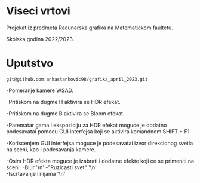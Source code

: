 # Viseci vrtovi
Projekat iz predmeta Racunarska grafika na Matematickom faultetu. 

Skolska godina 2022/2023.

# Uputstvo
`git@github.com:ankastankovic98/grafika_april_2023.git`

-Pomeranje kamere WSAD.

-Pritiskom na dugme H aktivira se HDR efekat.

-Pritiskom na dugme B aktivira se Bloom efekat.

-Parematar gama i ekspoziciju za HDR efekat moguce je dodatno podesavatai pomocu GUI interfejsa koji se aktivira komandnom SHIFT + F1.

-Koriscenjem GUI interfejsa moguce je podesavatai izvor direkcionog svetla na sceni, kao i podesavanja kamere.

-Osim HDR efekta moguce je izabrati i dodatne efekte koji ce se primeniti na sceni: 
    -Blur '\n'
    -"Ruzicasti svet" '\n'    
    -Iscrtavanje linijama '\n'

